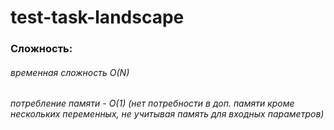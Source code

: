 # test-task-landscape

### Сложность:
###### временная сложность O(N)
###### потребление памяти - O(1)  (нет потребности в доп. памяти кроме нескольких переменных, не учитывая память для входных параметров)
